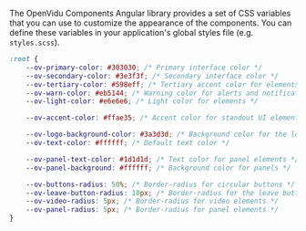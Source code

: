 The OpenVidu Components Angular library provides a set of CSS variables that you can use to customize the appearance of the components. You can define these variables in your application's global styles file (e.g. `styles.scss`).

```css
:root {
	--ov-primary-color: #303030; /* Primary interface color */
	--ov-secondary-color: #3e3f3f; /* Secondary interface color */
	--ov-tertiary-color: #598eff; /* Tertiary accent color for elements */
	--ov-warn-color: #eb5144; /* Warning color for alerts and notifications */
	--ov-light-color: #e6e6e6; /* Light color for elements */

	--ov-accent-color: #ffae35; /* Accent color for standout UI elements */

	--ov-logo-background-color: #3a3d3d; /* Background color for the logo area */
	--ov-text-color: #ffffff; /* Default text color */

	--ov-panel-text-color: #1d1d1d; /* Text color for panel elements */
	--ov-panel-background: #ffffff; /* Background color for panels */

	--ov-buttons-radius: 50%; /* Border-radius for circular buttons */
	--ov-leave-button-radius: 10px; /* Border-radius for the leave button */
	--ov-video-radius: 5px; /* Border-radius for video elements */
	--ov-panel-radius: 5px; /* Border-radius for panel elements */
}
```

